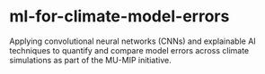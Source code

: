 # ml-for-climate-model-errors
Applying convolutional neural networks (CNNs) and explainable AI techniques to quantify and compare model errors across climate simulations as part of the MU-MIP initiative.
